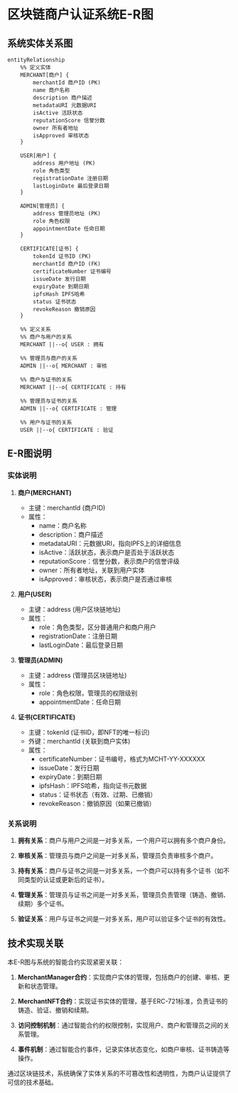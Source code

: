 # 区块链商户认证系统E-R图

## 系统实体关系图

```mermaid
entityRelationship
    %% 定义实体
    MERCHANT[商户] {
        merchantId 商户ID (PK)
        name 商户名称
        description 商户描述
        metadataURI 元数据URI
        isActive 活跃状态
        reputationScore 信誉分数
        owner 所有者地址
        isApproved 审核状态
    }
    
    USER[用户] {
        address 用户地址 (PK)
        role 角色类型
        registrationDate 注册日期
        lastLoginDate 最后登录日期
    }
    
    ADMIN[管理员] {
        address 管理员地址 (PK)
        role 角色权限
        appointmentDate 任命日期
    }
    
    CERTIFICATE[证书] {
        tokenId 证书ID (PK)
        merchantId 商户ID (FK)
        certificateNumber 证书编号
        issueDate 发行日期
        expiryDate 到期日期
        ipfsHash IPFS哈希
        status 证书状态
        revokeReason 撤销原因
    }
    
    %% 定义关系
    %% 商户与用户的关系
    MERCHANT ||--o{ USER : 拥有
    
    %% 管理员与商户的关系
    ADMIN ||--o{ MERCHANT : 审核
    
    %% 商户与证书的关系
    MERCHANT ||--o{ CERTIFICATE : 持有
    
    %% 管理员与证书的关系
    ADMIN ||--o{ CERTIFICATE : 管理
    
    %% 用户与证书的关系
    USER ||--o{ CERTIFICATE : 验证
```

## E-R图说明

### 实体说明

1. **商户(MERCHANT)**
   - 主键：merchantId (商户ID)
   - 属性：
     - name：商户名称
     - description：商户描述
     - metadataURI：元数据URI，指向IPFS上的详细信息
     - isActive：活跃状态，表示商户是否处于活跃状态
     - reputationScore：信誉分数，表示商户的信誉评级
     - owner：所有者地址，关联到用户实体
     - isApproved：审核状态，表示商户是否通过审核

2. **用户(USER)**
   - 主键：address (用户区块链地址)
   - 属性：
     - role：角色类型，区分普通用户和商户用户
     - registrationDate：注册日期
     - lastLoginDate：最后登录日期

3. **管理员(ADMIN)**
   - 主键：address (管理员区块链地址)
   - 属性：
     - role：角色权限，管理员的权限级别
     - appointmentDate：任命日期

4. **证书(CERTIFICATE)**
   - 主键：tokenId (证书ID，即NFT的唯一标识)
   - 外键：merchantId (关联到商户实体)
   - 属性：
     - certificateNumber：证书编号，格式为MCHT-YY-XXXXXX
     - issueDate：发行日期
     - expiryDate：到期日期
     - ipfsHash：IPFS哈希，指向证书元数据
     - status：证书状态（有效、过期、已撤销）
     - revokeReason：撤销原因（如果已撤销）

### 关系说明

1. **拥有关系**：商户与用户之间是一对多关系，一个用户可以拥有多个商户身份。

2. **审核关系**：管理员与商户之间是一对多关系，管理员负责审核多个商户。

3. **持有关系**：商户与证书之间是一对多关系，一个商户可以持有多个证书（如不同类型的认证或更新后的证书）。

4. **管理关系**：管理员与证书之间是一对多关系，管理员负责管理（铸造、撤销、续期）多个证书。

5. **验证关系**：用户与证书之间是一对多关系，用户可以验证多个证书的有效性。

## 技术实现关联

本E-R图与系统的智能合约实现紧密关联：

1. **MerchantManager合约**：实现商户实体的管理，包括商户的创建、审核、更新和状态管理。

2. **MerchantNFT合约**：实现证书实体的管理，基于ERC-721标准，负责证书的铸造、验证、撤销和续期。

3. **访问控制机制**：通过智能合约的权限控制，实现用户、商户和管理员之间的关系管理。

4. **事件机制**：通过智能合约事件，记录实体状态变化，如商户审核、证书铸造等操作。

通过区块链技术，系统确保了实体关系的不可篡改性和透明性，为商户认证提供了可信的技术基础。